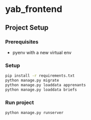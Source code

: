 # yab_frontend

## Project Setup

### Prerequisites

* pyenv with a new virtual env

### Setup

```sh
pip install -r requirements.txt
python manage.py migrate
python manage.py loaddata apprenants
python manage.py loaddata briefs
```

### Run project

```sh
python manage.py runserver
```